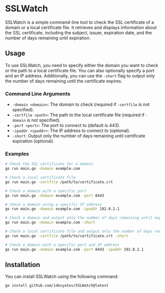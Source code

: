 # SSLWatch

SSLWatch is a simple command-line tool to check the SSL certificate of a domain or a local certificate file. It retrieves and displays information about the SSL certificate, including the subject, issuer, expiration date, and the number of days remaining until expiration.

## Usage

To use SSLWatch, you need to specify either the domain you want to check or the path to a local certificate file. You can also optionally specify a port and an IP address. Additionally, you can use the `-short` flag to output only the number of days remaining until the certificate expires.

### Command Line Arguments

- `-domain <domain>`: The domain to check (required if `-certfile` is not specified).
- `-certfile <path>`: The path to the local certificate file (required if `-domain` is not specified).
- `-port <port>`: The port to connect to (default is 443).
- `-ipaddr <ipaddr>`: The IP address to connect to (optional).
- `-short`: Output only the number of days remaining until certificate expiration (optional).

### Examples

```bash
# Check the SSL certificate for a domain
go run main.go -domain example.com

# Check a local certificate file
go run main.go -certfile /path/to/certificate.crt

# Check a domain with a specific port
go run main.go -domain example.com -port 8443

# Check a domain using a specific IP address
go run main.go -domain example.com -ipaddr 192.0.2.1

# Check a domain and output only the number of days remaining until expiration
go run main.go -domain example.com -short

# Check a local certificate file and output only the number of days remaining until expiration
go run main.go -certfile /path/to/certificate.crt -short

# Check a domain with a specific port and IP address
go run main.go -domain example.com -port 8443 -ipaddr 192.0.2.1
```

## Installation

You can install SSLWatch using the following command:

```bash
go install github.com/idesyatov/SSLWatch@latest
```